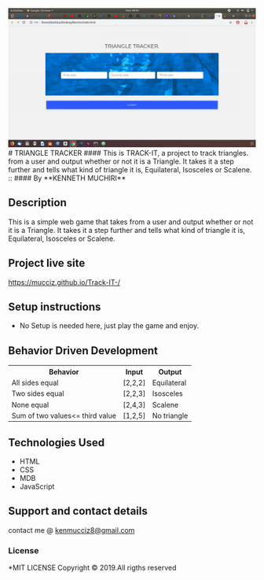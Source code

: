 <img src='Screenshot.png'>
# TRIANGLE TRACKER
#### This is TRACK-IT, a project to track triangles. from a user and output whether or not it is a Triangle. It takes it a step further and tells what kind of triangle it is, Equilateral, Isosceles or Scalene. ::
#### By **KENNETH MUCHIRI**

## Description
This is a simple web game that takes from a user and output whether or not it is a Triangle. It takes it a step further and tells what kind of triangle it is, Equilateral, Isosceles or Scalene.
## Project live site
 https://mucciz.github.io/Track-IT-/
## Setup instructions
* No Setup is needed here, just play the game and enjoy.
## Behavior Driven Development
<table>
   <tr>
     <th>Behavior</th>
     <th>Input</th>
     <th>Output</th>
   </tr>
   <tr>
       <td>All sides equal</td>
       <td>[2,2,2]</td>
       <td>Equilateral</td>
   </tr>
   <tr>
       <td>Two sides equal</td>
       <td>[2,2,3]</td>
       <td>Isosceles</td>
   </tr>
   <tr>
       <td>None equal</td>
       <td>[2,4,3]</td>
       <td>Scalene</td>
   </tr>
   <tr>
       <td>Sum of two values<= third value </td>
       <td>[1,2,5]</td>
       <td>No triangle</td>
   </tr>
</table>

## Technologies Used
* HTML
* CSS
* MDB
* JavaScript
## Support and contact details
contact me @ kenmucciz8@gmail.com
### License
*MIT LICENSE
Copyright &copy; 2019.All rigths reserved
